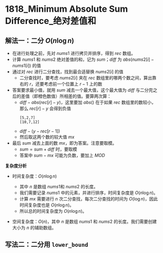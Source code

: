 # 1818_Minimum Absolute Sum Difference_绝对差值和

## 解法一：二分 $O(n \log n)$

- 在进行处理之前，先对 $nums1$ 进行拷贝并排序，得到 $rec$ 数组。
- 计算 $nums1$ 和 $nums2$ 绝对差值的和，记为 $sum$；$diff$ 为 $abs(nums2[i] - nums1[i])$ 的值
- 通过对 $rec$ 进行二分查找，找到最合适替换 $nums2[i]$ 的值
  - 二分查找时，要考虑 $nums2[i]$ 夹在 $rec$ 数组里的哪两个数之间，算出靠右的 $r$，还要考虑前一个位置上 $r-1$ 上的数
- 答案要求最小值，就用 $sum$ 减去一个最大值，这个最大值为 $diff$ 与二分完之后的差值（即橙色数值）所相差的值。要算两次算：
  - $diff - abs(rec[r] - y)$，这里要加 $abs()$ 在于如果 $rec$ 数组里的数较小，那么 $rec[r] - y$ 会得到负值
    ```
    [5,2,7]
    [10,7,12]
    ```
  - $diff - (y - rec[r-1])$
  - 然后取这两个数的较大值 $mx$
- 最后 $sum$ 减去上面的数 $mx$，即为答案。注意要取模。
  - $sum = sum + diff$ 时，要取模
  - 答案中 $sum - mx$ 可能为负数，要加上 $MOD$

**复杂度分析**

- 时间复杂度：$O(n \log n)$
  - 其中 $n$ 是数组 $nums1$和 $nums2$ 的长度。
  - 我们需要记录 $nums1$ 中的元素，并进行排序，时间复杂度是 $O(n \log n)$。
  - 计算 $mx$ 需要进行 $n$ 次二分查找，每次二分查找的时间为 $O(\log n)$，因此时间复杂度也是 $O(n \log n)$。
  - 所以总的时间复杂度为 $O(n \log n)$。

- 空间复杂度：$O(n)$，其中 $n$ 是数组 $nums1$ 和 $nums2$ 的长度。我们需要创建大小为 $n$ 的辅助数组。

## 写法二：二分用 `lower_bound`